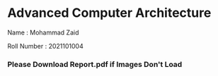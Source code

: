 # Advanced Computer Architecture

Name : Mohammad Zaid

Roll Number : 2021101004

### Please Download Report.pdf if Images Don't Load
